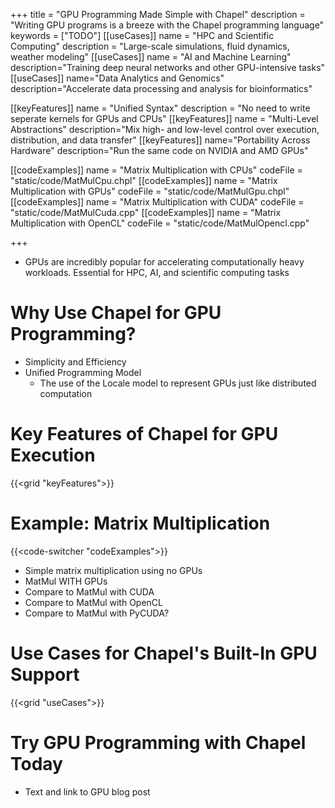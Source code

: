 +++
title = "GPU Programming Made Simple with Chapel"
description = "Writing GPU programs is a breeze with the Chapel programming language"
keywords = ["TODO"]
[[useCases]]
  name = "HPC and Scientific Computing"
  description = "Large-scale simulations, fluid dynamics, weather modeling"
[[useCases]]
  name = "AI and Machine Learning"
  description="Training deep neural networks and other GPU-intensive tasks"
[[useCases]]
  name="Data Analytics and Genomics"
  description="Accelerate data processing and analysis for bioinformatics"

[[keyFeatures]]
  name = "Unified Syntax"
  description = "No need to write seperate kernels for GPUs and CPUs"
[[keyFeatures]]
  name = "Multi-Level Abstractions"
  description="Mix high- and low-level control over execution, distribution, and data transfer"
[[keyFeatures]]
  name="Portability Across Hardware"
  description="Run the same code on NVIDIA and AMD GPUs"

[[codeExamples]]
  name = "Matrix Multiplication with CPUs"
  codeFile = "static/code/MatMulCpu.chpl"
[[codeExamples]]
  name = "Matrix Multiplication with GPUs"
  codeFile = "static/code/MatMulGpu.chpl"
[[codeExamples]]
  name = "Matrix Multiplication with CUDA"
  codeFile = "static/code/MatMulCuda.cpp"
[[codeExamples]]
  name = "Matrix Multiplication with OpenCL"
  codeFile = "static/code/MatMulOpencl.cpp"


+++

- GPUs are incredibly popular for accelerating computationally heavy workloads. Essential for HPC, AI, and scientific computing tasks

# Why Use Chapel for GPU Programming?

- Simplicity and Efficiency
- Unified Programming Model
  - The use of the Locale model to represent GPUs just like distributed computation


# Key Features of Chapel for GPU Execution

{{<grid "keyFeatures">}}

# Example: Matrix Multiplication

{{<code-switcher "codeExamples">}}

- Simple matrix multiplication using no GPUs
- MatMul WITH GPUs
- Compare to MatMul with CUDA
- Compare to MatMul with OpenCL
- Compare to MatMul with PyCUDA?

# Use Cases for Chapel's Built-In GPU Support

{{<grid "useCases">}}
# Try GPU Programming with Chapel Today

- Text and link to GPU blog post


